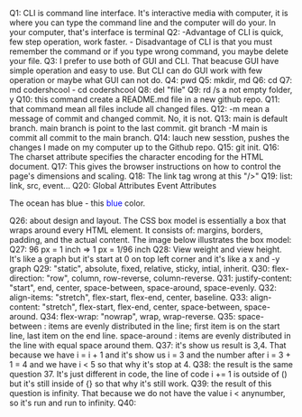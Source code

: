Q1: CLI is command line interface. It's interactive media with computer, it is where you can type the command line and the computer will do your. In your computer, that's interface is terminal 
Q2: -Advantage of CLI is quick, few step operation, work faster.           - Disadvantage of CLI is that you must remember the command or if you type wrong command, you maybe delete your file.
Q3: I prefer to use both of GUI and CLI. That beacuse GUI have simple operation and easy to use. But CLI can do GUI work with few operation or maybe what GUI can not do.
Q4: pwd
Q5: mkdir, md
Q6: cd
Q7: md codershcool - cd codershcool 
Q8: del "file"
Q9: rd /s a not empty folder, y
Q10: this command create a README.md file in a new github repo.
Q11: that command mean all files include all changed files.
Q12: -m mean a message of commit and changed commit. No, it is not.
Q13: main is default branch. main branch is point to the last commit. git branch -M main is commit all commit to the main branch.
Q14: lauch new sesstion, pushes the changes I made on my computer up to the Github repo.
Q15: git init.
Q16: The charset attribute specifies the character encoding for the HTML document.
Q17: This <meta> gives the browser instructions on how to control the page's dimensions and scaling.
Q18: The link tag wrong at this  "/>" 
Q19: list: link, src, event...
Q20: Global Attributes
Event Attributes
<p>The ocean has blue - this <span style="color:blue">blue</span> color.</p>
Q26: about design and layout.
The CSS box model is essentially a box that wraps around every HTML element. It consists of: margins, borders, padding, and the actual content. The image below illustrates the box model:
Q27: 96 px = 1 inch => 1 px = 1/96 inch
Q28: View weight and view height. It's like a graph but it's start at 0 on top left corner and it's like a x and -y graph
Q29: "static", absolute, fixed, relative, sticky, intial, inherit.
Q30: flex-direction: "row", column, row-reverse, column-reverse.
Q31: justify-content: "start", end, center, space-between, space-around, space-evenly.
Q32: align-items: "stretch", flex-start, flex-end, center, baseline.
Q33: align-content: "stretch", flex-start, flex-end, center, space-between, space-around.
Q34: flex-wrap: "nowrap", wrap, wrap-reverse.
Q35: space-between : items are evenly distributed in the line; first item is on the start line, last item on the end line. space-around : items are evenly distributed in the line with equal space around them.
Q37: it's show us result is 3,4. That because we have i = i + 1 and it's show us i = 3 and the number after i = 3 + 1 = 4  and we have i < 5 so that why it's stop at 4.
Q38: the result is the same question 37. It's just different in code, the line of code i += 1 is outside of () but it's still inside of {} so that why it's still work.
Q39: the result of this question is infinity. That because we do not have the value i < anynumber, so it's run and run to infinity.
Q40: 
